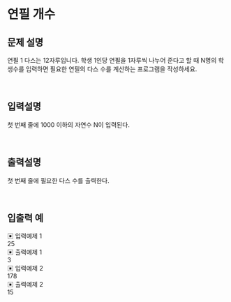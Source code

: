 # 연필 개수

## 문제 설명
연필 1 다스는 12자루입니다. 학생 1인당 연필을 1자루씩 나누어 준다고 할 때 N명의 학생수를 입력하면 필요한 연필의 다스 수를 계산하는 프로그램을 작성하세요.

<br>

## 입력설명
첫 번째 줄에 1000 이하의 자연수 N이 입력된다.

<br>

## 출력설명
첫 번째 줄에 필요한 다스 수를 출력한다.

<br>

## 입출력 예
▣ 입력예제 1 <br>
25 <br>
▣ 출력예제 1 <br>
3 <br>
▣ 입력예제 2 <br>
178 <br>
▣ 출력예제 2 <br>
15 <br>